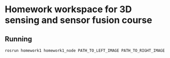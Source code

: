 # Homework workspace for 3D sensing and sensor fusion course

## Running 

    rosrun homework1 homework1_node PATH_TO_LEFT_IMAGE PATH_TO_RIGHT_IMAGE